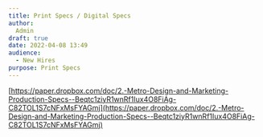 ```yaml
---
title: Print Specs / Digital Specs
author:
  Admin
draft: true
date: 2022-04-08 13:49
audience:
  - New Hires
purpose: Print Specs
---
```


[https://paper.dropbox.com/doc/2.-Metro-Design-and-Marketing-Production-Specs--Beqtc1ziyR1wnRf1Iux4O8FiAg-C82TOL1S7cNFxMsFYAGmj](https://paper.dropbox.com/doc/2.-Metro-Design-and-Marketing-Production-Specs--Beqtc1ziyR1wnRf1Iux4O8FiAg-C82TOL1S7cNFxMsFYAGmj)